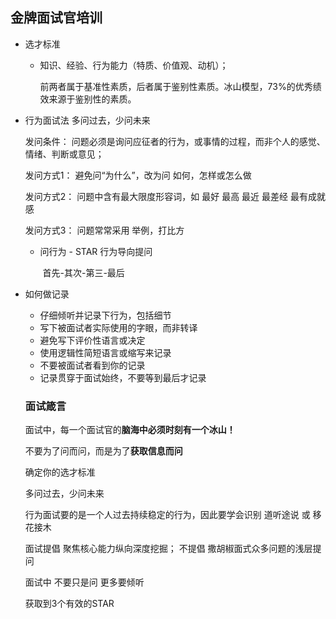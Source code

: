 ## 金牌面试官培训

- 选才标准

  - 知识、经验、行为能力（特质、价值观、动机）；

    前两者属于基准性素质，后者属于鉴别性素质。冰山模型，73%的优秀绩效来源于鉴别性的素质。

- 行为面试法  多问过去，少问未来

   发问条件： 问题必须是询问应征者的行为，或事情的过程，而非个人的感觉、情绪、判断或意见；

  发问方式1： 避免问“为什么”，改为问 如何，怎样或怎么做  

  发问方式2： 问题中含有最大限度形容词，如 最好 最高 最近 最差经 最有成就感 

  发问方式3： 问题常常采用 举例，打比方

  

  - 问行为 - STAR 行为导向提问

    ​	首先-其次-第三-最后

  

- 如何做记录

  - 仔细倾听并记录下行为，包括细节
  - 写下被面试者实际使用的字眼，而非转译
  - 避免写下评价性语言或决定
  - 使用逻辑性简短语言或缩写来记录
  - 不要被面试者看到你的记录
  - 记录贯穿于面试始终，不要等到最后才记录

  

  ### 面试箴言

  面试中，每一个面试官的**脑海中必须时刻有一个冰山！**

  不要为了问而问，而是为了**获取信息而问**

  确定你的选才标准

  多问过去，少问未来

  行为面试要的是一个人过去持续稳定的行为，因此要学会识别 道听途说 或 移花接木

  面试提倡 聚焦核心能力纵向深度挖掘； 不提倡 撒胡椒面式众多问题的浅层提问

  面试中 不要只是问 更多要倾听

  获取到3个有效的STAR

  

  